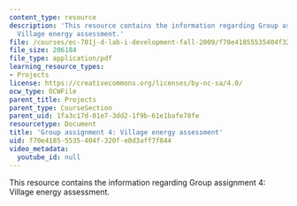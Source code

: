 ```yaml
---
content_type: resource
description: 'This resource contains the information regarding Group assignment 4:
  Village energy assessment.'
file: /courses/ec-701j-d-lab-i-development-fall-2009/f70e41855535404f320fe0d3aff7f844_MITEC_701JF09_proj4.pdf
file_size: 206184
file_type: application/pdf
learning_resource_types:
- Projects
license: https://creativecommons.org/licenses/by-nc-sa/4.0/
ocw_type: OCWFile
parent_title: Projects
parent_type: CourseSection
parent_uid: 1fa3c17d-01e7-3dd2-1f9b-61e1bafe78fe
resourcetype: Document
title: 'Group assignment 4: Village energy assessment'
uid: f70e4185-5535-404f-320f-e0d3aff7f844
video_metadata:
  youtube_id: null
---
```

This resource contains the information regarding Group assignment 4: Village energy assessment.